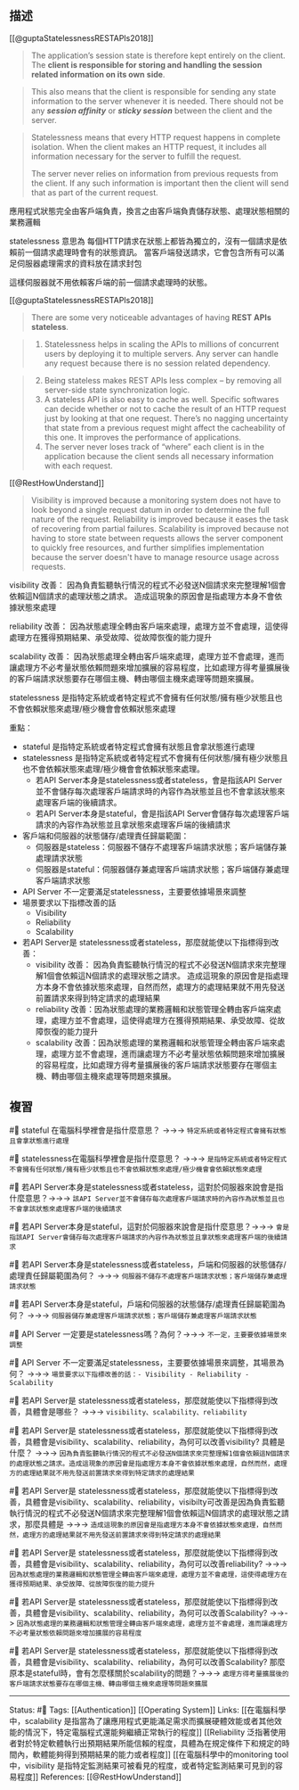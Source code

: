 ## 描述

[[@guptaStatelessnessRESTAPIs2018]]
> The application’s session state is therefore kept entirely on the client. The **client is responsible for storing and handling the session related information on its own** **side**.

> This also means that the client is responsible for sending any state information to the server whenever it is needed. There should not be any _**session affinity**_ or _**sticky session**_ between the client and the server.

> Statelessness means that every HTTP request happens in complete isolation. When the client makes an HTTP request, it includes all information necessary for the server to fulfill the request.
> 
> The server never relies on information from previous requests from the client. If any such information is important then the client will send that as part of the current request.


應用程式狀態完全由客戶端負責，換言之由客戶端負責儲存狀態、處理狀態相關的業務邏輯

statelessness 意思為 每個HTTP請求在狀態上都皆為獨立的，沒有一個請求是依賴前一個請求處理時會有的狀態資訊。 當客戶端發送請求，它會包含所有可以滿足伺服器處理需求的資料放在請求封包

這樣伺服器就不用依賴客戶端的前一個請求處理時的狀態。

[[@guptaStatelessnessRESTAPIs2018]]
> There are some very noticeable advantages of having **REST APIs stateless**.


> 1. Statelessness helps in scaling the APIs to millions of concurrent users by deploying it to multiple servers. Any server can handle any request because there is no session related dependency.


> 2. Being stateless makes REST APIs less complex – by removing all server-side state synchronization logic.
> 3. A stateless API is also easy to cache as well. Specific softwares can decide whether or not to cache the result of an HTTP request just by looking at that one request. There’s no nagging uncertainty that state from a previous request might affect the cacheability of this one. It improves the performance of applications.
>4. The server never loses track of “where” each client is in the application because the client sends all necessary information with each request.



[[@RestHowUnderstand]]
> Visibility is improved because a monitoring system does not have to look beyond a single request datum in order to determine the full nature of the request. Reliability is improved because it eases the task of recovering from partial failures. Scalability is improved because not having to store state between requests allows the server component to quickly free resources, and further simplifies implementation because the server doesn't have to manage resource usage across requests.

visibility 改善：
因為負責監聽執行情況的程式不必發送N個請求來完整理解1個會依賴這N個請求的處理狀態之請求。 造成這現象的原因會是指處理方本身不會依據狀態來處理

reliability 改善：
因為狀態處理全轉由客戶端來處理，處理方並不會處理，這使得處理方在獲得預期結果、承受故障、從故障恢復的能力提升

scalability 改善：
因為狀態處理全轉由客戶端來處理，處理方並不會處理，進而讓處理方不必考量狀態依賴問題來增加擴展的容易程度，比如處理方得考量擴展後的客戶端請求狀態要存在哪個主機、轉由哪個主機來處理等問題來擴展。



statelessness 是指特定系統或者特定程式不會擁有任何狀態/擁有極少狀態且也不會依賴狀態來處理/極少機會會依賴狀態來處理

重點：
- stateful 是指特定系統或者特定程式會擁有狀態且會拿狀態進行處理
- statelessness 是指特定系統或者特定程式不會擁有任何狀態/擁有極少狀態且也不會依賴狀態來處理/極少機會會依賴狀態來處理。
	- 若API Server本身是statelessness或者stateless，會是指該API Server並不會儲存每次處理客戶端請求時的內容作為狀態並且也不會拿該狀態來處理客戶端的後續請求。
	- 若API Server本身是stateful，會是指該API Server會儲存每次處理客戶端請求的內容作為狀態並且拿狀態來處理客戶端的後續請求
- 客戶端和伺服器的狀態儲存/處理責任歸屬範圍：
	- 伺服器是stateless：伺服器不儲存不處理客戶端請求狀態；客戶端儲存兼處理請求狀態
	- 伺服器是stateful：伺服器儲存兼處理客戶端請求狀態；客戶端儲存兼處理客戶端請求狀態
- API Server 不一定要滿足statelessness，主要要依據場景來調整
- 場景要求以下指標改善的話
	- Visibility
	- Reliability 
	- Scalability
- 若API Server是 statelessness或者stateless，那麼就能使以下指標得到改善：
	- visibility 改善： 因為負責監聽執行情況的程式不必發送N個請求來完整理解1個會依賴這N個請求的處理狀態之請求。 造成這現象的原因會是指處理方本身不會依據狀態來處理，自然而然，處理方的處理結果就不用先發送前置請求來得到特定請求的處理結果
	- reliability 改善：因為狀態處理的業務邏輯和狀態管理全轉由客戶端來處理，處理方並不會處理，這使得處理方在獲得預期結果、承受故障、從故障恢復的能力提升
	- scalability 改善：因為狀態處理的業務邏輯和狀態管理全轉由客戶端來處理，處理方並不會處理，進而讓處理方不必考量狀態依賴問題來增加擴展的容易程度，比如處理方得考量擴展後的客戶端請求狀態要存在哪個主機、轉由哪個主機來處理等問題來擴展。


## 複習

#🧠 stateful 在電腦科學裡會是指什麼意思？ ->->-> `特定系統或者特定程式會擁有狀態且會拿狀態進行處理`
<!--SR:!2022-12-30,3,250-->

#🧠 statelessness在電腦科學裡會是指什麼意思？ ->->-> `是指特定系統或者特定程式不會擁有任何狀態/擁有極少狀態且也不會依賴狀態來處理/極少機會會依賴狀態來處理`
<!--SR:!2022-12-31,3,250-->

#🧠 若API Server本身是statelessness或者stateless，這對於伺服器來說會是指什麼意思？->->-> `該API Server並不會儲存每次處理客戶端請求時的內容作為狀態並且也不會拿該狀態來處理客戶端的後續請求`
<!--SR:!2022-12-31,3,250-->

#🧠 若API Server本身是stateful，這對於伺服器來說會是指什麼意思？->->-> `會是指該API Server會儲存每次處理客戶端請求的內容作為狀態並且拿狀態來處理客戶端的後續請求`
<!--SR:!2022-12-31,3,250-->

#🧠 若API Server本身是statelessness或者stateless，戶端和伺服器的狀態儲存/處理責任歸屬範圍為何？ ->->-> `伺服器不儲存不處理客戶端請求狀態；客戶端儲存兼處理請求狀態`
<!--SR:!2022-12-30,3,250-->

#🧠 若API Server本身是stateful，戶端和伺服器的狀態儲存/處理責任歸屬範圍為何？ ->->-> `伺服器儲存兼處理客戶端請求狀態；客戶端儲存兼處理客戶端請求狀態`
<!--SR:!2022-12-30,3,250-->

#🧠 API Server 一定要是statelessness嗎？為何？->->-> `不一定，主要要依據場景來調整`
<!--SR:!2022-12-31,3,250-->

#🧠 API Server 不一定要滿足statelessness，主要要依據場景來調整，其場景為何？ ->->-> `場景要求以下指標改善的話：- Visibility - Reliability - Scalability`
<!--SR:!2022-12-30,3,250-->

#🧠 若API Server是 statelessness或者stateless，那麼就能使以下指標得到改善，具體會是哪些？ ->->-> `visibility、scalability、reliability`
<!--SR:!2022-12-31,3,250-->

#🧠 若API Server是 statelessness或者stateless，那麼就能使以下指標得到改善，具體會是visibility、scalability、reliability，為何可以改善visibility? 具體是什麼？ ->->-> `因為負責監聽執行情況的程式不必發送N個請求來完整理解1個會依賴這N個請求的處理狀態之請求。造成這現象的原因會是指處理方本身不會依據狀態來處理，自然而然，處理方的處理結果就不用先發送前置請求來得到特定請求的處理結果`
<!--SR:!2022-12-30,3,250-->

#🧠 若API Server是 statelessness或者stateless，那麼就能使以下指標得到改善，具體會是visibility、scalability、reliability，visibilty可改善是因為負責監聽執行情況的程式不必發送N個請求來完整理解1個會依賴這N個請求的處理狀態之請求，那麼具體是 ->->-> `造成這現象的原因會是指處理方本身不會依據狀態來處理，自然而然，處理方的處理結果就不用先發送前置請求來得到特定請求的處理結果`
<!--SR:!2022-12-31,3,250-->

#🧠 若API Server是 statelessness或者stateless，那麼就能使以下指標得到改善，具體會是visibility、scalability、reliability，為何可以改善reliability?  ->->-> `因為狀態處理的業務邏輯和狀態管理全轉由客戶端來處理，處理方並不會處理，這使得處理方在獲得預期結果、承受故障、從故障恢復的能力提升`
<!--SR:!2022-12-30,3,250-->


#🧠 若API Server是 statelessness或者stateless，那麼就能使以下指標得到改善，具體會是visibility、scalability、reliability，為何可以改善Scalability? ->->-> `因為狀態處理的業務邏輯和狀態管理全轉由客戶端來處理，處理方並不會處理，進而讓處理方不必考量狀態依賴問題來增加擴展的容易程度`
<!--SR:!2022-12-30,3,250-->

#🧠 若API Server是 statelessness或者stateless，那麼就能使以下指標得到改善，具體會是visibility、scalability、reliability，為何可以改善Scalability? 那麼原本是stateful時，會有怎麼樣關於scalability的問題？->->-> `處理方得考量擴展後的客戶端請求狀態要存在哪個主機、轉由哪個主機來處理等問題來擴展`
<!--SR:!2022-12-30,3,250-->



---
Status: #🌱 
Tags:
[[Authentication]] [[Operating System]]
Links:
[[在電腦科學中，scalability 是指當為了讓應用程式更能滿足需求而擴展硬體效能或者其他效能的情況下，特定電腦程式還能夠繼續正常執行的程度]]
[[Reliability 泛指著使用者對於特定軟體執行出預期結果所能信賴的程度，具體為在規定條件下和規定的時間內，軟體能夠得到預期結果的能力或者程度]]
[[在電腦科學中的monitoring tool 中，visibility 是指特定監測結果可被看見的程度，或者特定監測結果可見到的容易程度]]
References:
[[@RestHowUnderstand]]